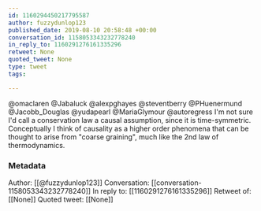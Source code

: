 ```yaml
---
id: 1160294450217795587
author: fuzzydunlop123
published_date: 2019-08-10 20:58:48 +00:00
conversation_id: 1158053343232778240
in_reply_to: 1160291276161335296
retweet: None
quoted_tweet: None
type: tweet
tags:

---
```


@omaclaren @Jabaluck @alexpghayes @steventberry @PHuenermund @Jacobb_Douglas @yudapearl @MariaGlymour @autoregress I'm not sure I'd call a conservation law a causal assumption, since it is time-symmetric. Conceptually I think of causality as a higher order phenomena that can be thought to arise from "coarse graining", much like the 2nd law of thermodynamics.

### Metadata

Author: [[@fuzzydunlop123]]
Conversation: [[conversation-1158053343232778240]]
In reply to: [[1160291276161335296]]
Retweet of: [[None]]
Quoted tweet: [[None]]
